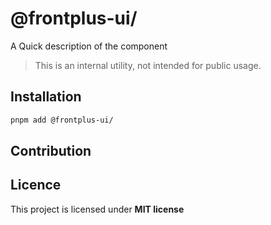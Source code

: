 # @frontplus-ui/

A Quick description of the component

> This is an internal utility, not intended for public usage.


 
## Installation

```sh
pnpm add @frontplus-ui/
```

## Contribution

## Licence

This project is licensed under **MIT license**
